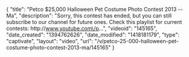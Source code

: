 {
    "title": "Petco $25,000 Halloween Pet Costume Photo Contest 2013 -- Ma",
    "description": "Sorry, this contest has ended, but you can still subscribe to our channel for future ones. Check this playlist for current contests: http:\/\/www.youtube.com\/p...",
    "videoid": "145165",
    "date_created": "1394762626",
    "date_modified": "1418181179",
    "type": "captivate",
    "layout": "video",
    "url": "\/v\/petco-25-000-halloween-pet-costume-photo-contest-2013-ma\/145165"
}